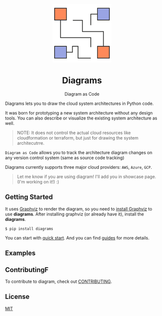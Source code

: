 <p align="center">
	<img src="assets/img/diagrams.png"/>
</p>

<h1 align="center">Diagrams</h1>
<p align="center">
    Diagram as Code
</p>

Diagrams lets you to draw the cloud system architectures in Python code.

It was born for prototyping a new system architecture without any design tools. You can also describe or visualize the existing system architecture as well.

> NOTE: It does not control the actual cloud resources like cloudformation or terraform, but just for drawing the system architecutrre.

`Diagram as Code` allows you to track the architecture diagram changes on any version control system (same as source code tracking)

Diagrams currently supports three major cloud providers: `AWS`, `Azure`, `GCP`.

> Let me know if you are using diagram! I'll add you in showcase page. (I'm working on it!) :)

## Getting Started

It uses [Graphviz](https://www.graphviz.org/) to render the diagram, so you need to [install Graphviz](https://graphviz.gitlab.io/download/) to use **diagrams**. After installing graphviz (or already have it), install the **diagrams**.

```shell
$ pip install diagrams
```

You can start with [quick start](https://diagram.mingrammer.com/docs/installattion/#quick-start). And you can find [guides](https://diagram.mingrammer.com/diagram) for more details. 

## Examples

## ContributingF

To contribute to diagram, check out [CONTRIBUTING](CONTRIBUTING.md).

## License

[MIT](LICENSE.md)